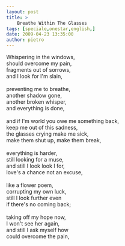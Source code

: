 ```yaml
---
layout: post
title: >
    Breathe Within The Glasses
tags: [speciale,onestar,english,]
date: 2009-04-23 13:35:00
author: pietro
---
```

Whispering in the windows,<br/>should overcome my pain,<br/>fragments out of sorrows,<br/>and I look for I'm slain,<br/><br/>preventing me to breathe,<br/>another shadow gone,<br/>another broken whisper,<br/>and everything is done,<br/><br/>and if I'm world you owe me something back,<br/>keep me out of this sadness,<br/>the glasses crying make me sick,<br/>make them shut up, make them break,<br/><br/>everything is harder,<br/>still looking for a muse,<br/>and still I look look I for,<br/>love's a chance not an excuse,<br/><br/>like a flower poem,<br/>corrupting my own luck,<br/>still I look further even<br/>if there's no coming back;<br/><br/>taking off my hope now,<br/>I won't see her again,<br/>and still I ask myself how<br/>could overcome the pain,
